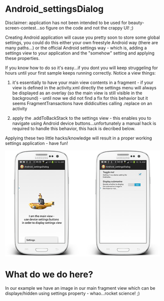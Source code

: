 Android_settingsDialog
======================

Disclaimer: application has not been intended to be used for beauty-screen-contest...so figure on the code and not the crappy UI! ;)

Creating Android application will cause you pretty soon to store some global settings, you could do this either your own freestyle Android way (there are many paths...) or the official Android settings way - which is, adding a settings view to your application and the "somehow" setting and applying these properties.

If you know how to do so it's easy...if you dont you will keep struggeling for hours until your first sample keeps running correctly. Notice a view things:

1) it's essentially to have your main view contents in a fragment - if your view is defined in the activity.xml directly the settings menu will always be displayed as an overlay (so the main view is still visible in the background) - until now we did not find a fix for this behavior but it seems FragmentTransactions have diddiculties calling .replace on an activity

2) apply the .addToBackStack to the settings view - this enables you to navigate using Android device buttons...unfortunately a manual hack is required to handle this behavior, this hack is decribed below.

Applying these two little hacks/knowledge will result in a proper working settings application - have fun!

![ScreenShot](images/phones.png)

# What do we do here?

In our example we have an image in our main fragment view which can be displaye/hidden using settings property - whao...rocket science! ;)


